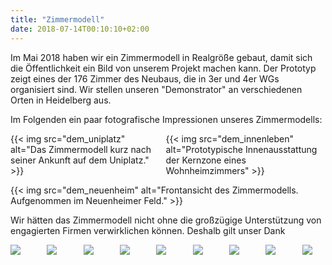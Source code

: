 ```yaml
---
title: "Zimmermodell"
date: 2018-07-14T00:10:10+02:00
---
```


Im Mai 2018 haben wir ein Zimmermodell in Realgröße gebaut, damit sich
die Öffentlichkeit ein Bild von unserem Projekt machen kann. Der
Prototyp zeigt eines der 176 Zimmer des Neubaus, die in 3er und 4er
WGs organisiert sind. Wir stellen unseren "Demonstrator" an
verschiedenen Orten in Heidelberg aus.

Im Folgenden ein paar fotografische Impressionen unseres Zimmermodells:

<div class="columns">
    <div class="column">
    {{< img src="dem_uniplatz" alt="Das Zimmermodell kurz nach seiner Ankunft auf dem Uniplatz." >}}
    </div>
    <div class="column">
    {{< img src="dem_innenleben" alt="Prototypische Innenausstattung der Kernzone eines Wohnheimzimmers" >}}
    </div>
</div>

{{< img src="dem_neuenheim" alt="Frontansicht des Zimmermodells. Aufgenommen im Neuenheimer Feld." >}}

Wir hätten das Zimmermodell nicht ohne die großzügige Unterstützung
von engagierten Firmen verwirklichen können. Deshalb gilt unser Dank

<div class="columns is-multiline">
    <div class="column is-4 is-offset-1"><a href="http://dgj.eu"><img src="/img/sponsors/dgj_logo.svg" /></a></div>
    <div class="column is-4 is-offset-2"><a href="https://iba.heidelberg.de/"><img src="/img/sponsors/iba_logo.svg" /></a></div>
    <div class="column is-4 is-offset-1"><a href="https://www.stura.uni-heidelberg.de/"><img src="/img/sponsors/stura_logo.svg" /></a></div>
    <div class="column is-4 is-offset-2"><a href="https://sponsort.de/home"><img src="/img/sponsors/sponsort_logo.svg" /></a></div>
    <div class="column is-4 is-offset-1"><a href="https://www.interpane.com/"><img src="/img/sponsors/interpane_logo.svg" /></a></div>
    <div class="column is-4 is-offset-2"><a href="https://www.schueco.com/web2/com"><img src="/img/sponsors/schueco_logo.svg" /></a></div>
    <div class="column is-4 is-offset-1"><a href="https://www.pabst-metallbau.de/"><img src="/img/sponsors/pabst_logo.svg" /></a></div>
    <div class="column is-4 is-offset-2"><a href="https://www.nora.com/global/en"><img src="/img/sponsors/nora_logo.svg" /></a></div>
    <div class="column is-4 is-offset-1"><a href="https://www.stamisol.com/"><img src="/img/sponsors/stamisol_logo.svg" /></a></div>
</div>
